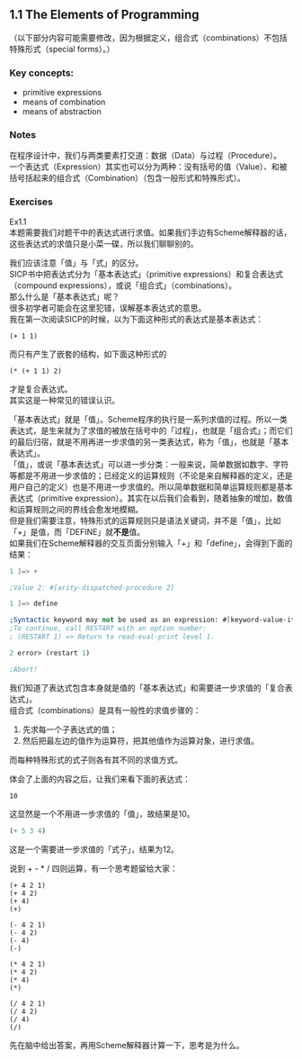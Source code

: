 ## 1.1 The Elements of Programming

（以下部分内容可能需要修改，因为根据定义，组合式（combinations）不包括特殊形式（special forms）。）

### Key concepts:
- primitive expressions
- means of combination
- means of abstraction

### Notes 
在程序设计中，我们与两类要素打交道：数据（Data）与过程（Procedure）。  
一个表达式（Expression）其实也可以分为两种：没有括号的值（Value）、和被括号括起来的组合式（Combination）（包含一般形式和特殊形式）。  

### Exercises
Ex1.1  
本题需要我们对题干中的表达式进行求值。如果我们手边有Scheme解释器的话，这些表达式的求值只是小菜一碟，所以我们聊聊别的。  

我们应该注意「值」与「式」的区分。  
SICP书中把表达式分为「基本表达式」（primitive expressions）和复合表达式（compound expressions），或说「组合式」（combinations）。  
那么什么是「基本表达式」呢？  
很多初学者可能会在这里犯错，误解基本表达式的意思。  
我在第一次阅读SICP的时候，以为下面这种形式的表达式是基本表达式：
```
(+ 1 1)
```
而只有产生了嵌套的结构，如下面这种形式的
```
(* (+ 1 1) 2)
```
才是复合表达式。  
其实这是一种常见的错误认识。  
  
「基本表达式」就是「值」。Scheme程序的执行是一系列求值的过程。所以一类表达式，是生来就为了求值的被放在括号中的「过程」，也就是「组合式」；而它们的最后归宿，就是不用再进一步求值的另一类表达式，称为「值」，也就是「基本表达式」。  
「值」，或说「基本表达式」可以进一步分类：一般来说，简单数据如数字、字符等都是不用进一步求值的；已经定义的运算规则（不论是来自解释器的定义，还是用户自己的定义）也是不用进一步求值的。所以简单数据和简单运算规则都是基本表达式（primitive expression）。其实在以后我们会看到，随着抽象的增加，数值和运算规则之间的界线会愈发地模糊。  
但是我们需要注意，特殊形式的运算规则只是语法关键词，并不是「值」，比如「+」是值，而「DEFINE」就**不是**值。  
如果我们在Scheme解释器的交互页面分别输入「+」和「define」，会得到下面的结果：   
```scheme
1 ]=> +

;Value 2: #[arity-dispatched-procedure 2]

1 ]=> define

;Syntactic keyword may not be used as an expression: #[keyword-value-item 3]
;To continue, call RESTART with an option number:
; (RESTART 1) => Return to read-eval-print level 1.

2 error> (restart 1)

;Abort!
```

我们知道了表达式包含本身就是值的「基本表达式」和需要进一步求值的「复合表达式」。  
组合式（combinations）是具有一般性的求值步骤的：  
1. 先求每一个子表达式的值；  
2. 然后把最左边的值作为运算符，把其他值作为运算对象，进行求值。  

而每种特殊形式的式子则各有其不同的求值方式。  


体会了上面的内容之后，让我们来看下面的表达式：  
```
10
```  
这显然是一个不用进一步求值的「值」，故结果是10。  
```scheme
(+ 5 3 4) 
```
这是一个需要进一步求值的「式子」，结果为12。  

说到 + - * / 四则运算，有一个思考题留给大家：  
```
(+ 4 2 1)  
(+ 4 2)  
(+ 4)  
(+)  
  
(- 4 2 1)  
(- 4 2)  
(- 4)  
(-)  
  
(* 4 2 1)  
(* 4 2)  
(* 4)  
(*)  
  
(/ 4 2 1)  
(/ 4 2)  
(/ 4)  
(/)  
```
  
先在脑中给出答案，再用Scheme解释器计算一下，思考是为什么。


